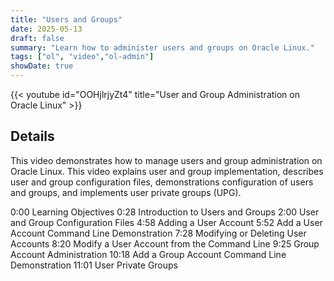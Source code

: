 ```yaml
---
title: "Users and Groups"
date: 2025-05-13
draft: false
summary: "Learn how to administer users and groups on Oracle Linux."
tags: ["ol", "video","ol-admin"]
showDate: true
---
```


{{< youtube id="OOHjlrjyZt4" title="User and Group Administration on Oracle Linux" >}}

## Details

This video demonstrates how to manage users and group administration on Oracle Linux. This video explains user and group implementation, describes user and group configuration files, demonstrations configuration of users and groups, and implements user private groups (UPG).

0:00 Learning Objectives
0:28 Introduction to Users and Groups
2:00 User and Group Configuration Files
4:58 Adding a User Account
5:52 Add a User Account Command Line Demonstration
7:28 Modifying or Deleting User Accounts
8:20 Modify a User Account from the Command Line
9:25 Group Account Administration
10:18 Add a Group Account Command Line Demonstration
11:01 User Private Groups
